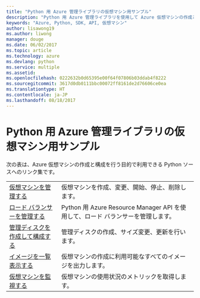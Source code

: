 ```yaml
---
title: "Python 用 Azure 管理ライブラリの仮想マシン用サンプル"
description: "Python 用 Azure 管理ライブラリを使用して Azure 仮想マシンの作成と更新を行うサンプル コードを入手しましょう。"
keywords: "Azure, Python, SDK, API, 仮想マシン"
author: lisawong19
ms.author: liwong
manager: douge
ms.date: 06/02/2017
ms.topic: article
ms.technology: azure
ms.devlang: python
ms.service: multiple
ms.assetid: 
ms.openlocfilehash: 0222632b0d65395e00f64f07806b03ddab4f8222
ms.sourcegitcommit: 3617d0db0111bbc00072ff8161de2d76606ce0ea
ms.translationtype: HT
ms.contentlocale: ja-JP
ms.lasthandoff: 08/18/2017
---
```

# <a name="azure-management-libraries-for-python-samples-for-virtual-machines"></a>Python 用 Azure 管理ライブラリの仮想マシン用サンプル

次の表は、Azure 仮想マシンの作成と構成を行う目的で利用できる Python ソースへのリンク集です。

| || 
|---|---|
| [仮想マシンを管理する][1] | 仮想マシンを作成、変更、開始、停止、削除します。 |
| [ロード バランサーを管理する][2] | Python 用 Azure Resource Manager API を使用して、ロード バランサーを管理します。 |
| [管理ディスクを作成して構成する][3] | 管理ディスクの作成、サイズ変更、更新を行います。|
| [イメージを一覧表示する][4] | 仮想マシンの作成に利用可能なすべてのイメージを出力します。| 
| [仮想マシンを監視する][5] |仮想マシンの使用状況のメトリックを取得します。 | 

[1]: https://azure.microsoft.com/resources/samples/virtual-machines-python-manage/
[2]: https://azure.microsoft.com/resources/samples/network-python-manage-loadbalancer
[3]: python-sdk-azure-samples-managed-disks.md
[4]: python-sdk-azure-samples-list-images.md
[5]: python-sdk-azure-samples-monitor-vms.md
